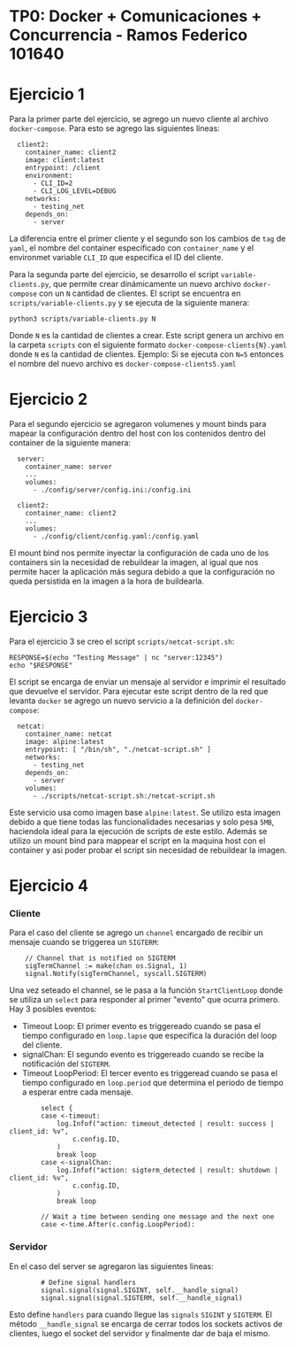# TP0: Docker + Comunicaciones + Concurrencia - Ramos Federico 101640
# Ejercicio 1

Para la primer parte del ejercicio, se agrego un nuevo cliente al archivo `docker-compose`. Para esto
se agrego las siguientes líneas:

```
  client2:
    container_name: client2
    image: client:latest
    entrypoint: /client
    environment:
      - CLI_ID=2
      - CLI_LOG_LEVEL=DEBUG
    networks:
      - testing_net
    depends_on:
      - server
```

La diferencia entre el primer cliente y el segundo son los cambios de `tag` de `yaml`, el nombre del container
especificado con `container_name` y el environmet variable `CLI_ID` que especifica el ID del cliente.

Para la segunda parte del ejercicio, se desarrollo el script `variable-clients.py`, que permite crear dinámicamente
un nuevo archivo `docker-compose` con un `N` cantidad de clientes. El script se encuentra en `scripts/variable-clients.py`
y se ejecuta de la siguiente manera:

```
python3 scripts/variable-clients.py N
```

Donde `N` es la cantidad de clientes a crear. Este script genera un archivo en la carpeta `scripts` con el siguiente
formato `docker-compose-clients{N}.yaml` donde `N` es la cantidad de clientes. Ejemplo: Si se ejecuta con `N=5` entonces
el nombre del nuevo archivo es `docker-compose-clients5.yaml`

# Ejercicio 2
Para el segundo ejercicio se agregaron volumenes y mount binds para mapear la configuración dentro del host con
los contenidos dentro del container de la siguiente manera:

```
  server:
    container_name: server
    ...
    volumes:
      - ./config/server/config.ini:/config.ini

  client2:
    container_name: client2
    ...
    volumes:
      - ./config/client/config.yaml:/config.yaml
```

El mount bind nos permite inyectar la configuración de cada uno de los containers sin la necesidad
de rebuildear la imagen, al igual que nos permite hacer la aplicación más segura debido a que la configuración
no queda persistida en la imagen a la hora de buildearla.

# Ejercicio 3
Para el ejercicio 3 se creo el script `scripts/netcat-script.sh`:

```
RESPONSE=$(echo "Testing Message" | nc "server:12345")
echo "$RESPONSE"

```

El script se encarga de enviar un mensaje al servidor e imprimir el resultado que devuelve el servidor. Para ejecutar
este script dentro de la red que levanta `docker` se agrego un nuevo servicio a la definición del `docker-compose`:

```
  netcat:
    container_name: netcat
    image: alpine:latest
    entrypoint: [ "/bin/sh", "./netcat-script.sh" ]
    networks:
      - testing_net
    depends_on:
      - server
    volumes:
      - ./scripts/netcat-script.sh:/netcat-script.sh
```

Este servicio usa como imagen base `alpine:latest`. Se utilizo esta imagen debido a que tiene todas
las funcionalidades necesarias y solo pesa `5MB`, haciendola ideal para la ejecución de scripts de este
estilo. Además se utilizo un mount bind para mappear el script en la maquina host con el container y asi
poder probar el script sin necesidad de rebuildear la imagen.

# Ejercicio 4
### Cliente
Para el caso del cliente se agrego un `channel` encargado de recibir un mensaje cuando se triggerea un `SIGTERM`:

```
	// Channel that is notified on SIGTERM
	sigTermChannel := make(chan os.Signal, 1)
	signal.Notify(sigTermChannel, syscall.SIGTERM)
```

Una vez seteado el channel, se le pasa a la función `StartClientLoop` donde se utiliza un `select` para 
responder al primer "evento" que ocurra primero. Hay 3 posibles eventos:
- Timeout Loop: El primer evento es triggereado cuando se pasa el tiempo configurado en `loop.lapse` que especifica
la duración del loop del cliente.
- signalChan: El segundo evento es triggereado cuando se recibe la notificación del `SIGTERM`.
- Timeout LoopPeriod: El tercer evento es triggeread cuando se pasa el tiempo configurado en `loop.period` que determina
el periodo de tiempo a esperar entre cada mensaje.

```
		select {
		case <-timeout:
			log.Infof("action: timeout_detected | result: success | client_id: %v",
				c.config.ID,
			)
			break loop
		case <-signalChan:
			log.Infof("action: sigterm_detected | result: shutdown | client_id: %v",
				c.config.ID,
			)
			break loop

		// Wait a time between sending one message and the next one
		case <-time.After(c.config.LoopPeriod):
```

### Servidor
En el caso del server se agregaron las siguientes lineas:

```
        # Define signal handlers
        signal.signal(signal.SIGINT, self.__handle_signal)
        signal.signal(signal.SIGTERM, self.__handle_signal)
```

Esto define `handlers` para cuando llegue las `signals` `SIGINT` y `SIGTERM`. El método `__handle_signal`
se encarga de cerrar todos los sockets activos de clientes, luego el socket del servidor y finalmente dar
de baja el mismo.